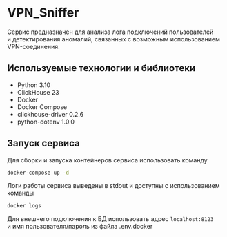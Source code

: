 # VPN_Sniffer

Сервис предназначен для анализа лога подключений пользователей  
и детектирования аномалий, связанных с возможным использованием VPN-соединения.

## Используемые технологии и библиотеки

- Python 3.10
- ClickHouse 23
- Docker
- Docker Compose
- clickhouse-driver 0.2.6
- python-dotenv 1.0.0

## Запуск сервиса

Для сборки и запуска контейнеров сервиса использовать команду

```bash
docker-compose up -d
```

Логи работы сервиса выведены в stdout и доступны с использованием команды

```bash
docker logs
```

Для внешнего подключения к БД использовать адрес ```localhost:8123```  
и имя пользователя/пароль из файла .env.docker
